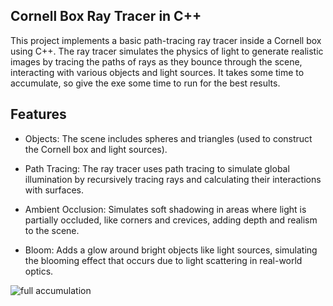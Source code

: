 Cornell Box Ray Tracer in C++
-----------------------------

This project implements a basic path-tracing ray tracer inside a Cornell box using C++. The ray tracer simulates the physics of light to generate realistic images by tracing the paths of rays as they bounce through the scene, interacting with various objects and light sources. It takes some time to accumulate, so give the exe some time to run for the best results. 

Features
---------------------
- Objects: The scene includes spheres and triangles (used to construct the Cornell box and light sources).

- Path Tracing: The ray tracer uses path tracing to simulate global illumination by recursively tracing rays and calculating their interactions with surfaces.

- Ambient Occlusion: Simulates soft shadowing in areas where light is partially occluded, like corners and crevices, adding depth and realism to the scene.

- Bloom: Adds a glow around bright objects like light sources, simulating the blooming effect that occurs due to light scattering in real-world optics.

![full accumulation](https://github.com/user-attachments/assets/e9c56272-8749-4c65-9e74-605f79a67842)

